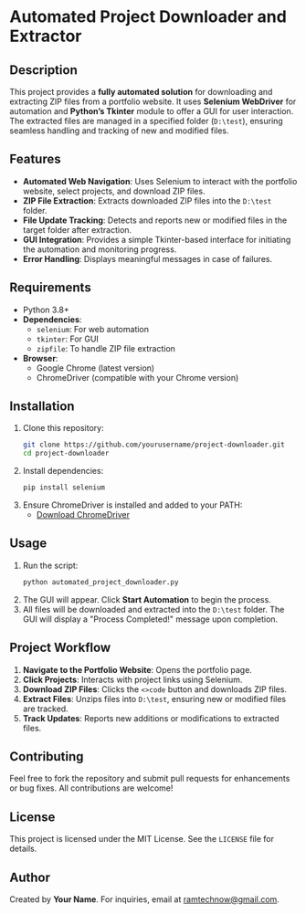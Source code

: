 # Automated Project Downloader and Extractor

## Description
This project provides a **fully automated solution** for downloading and extracting ZIP files from a portfolio website. It uses **Selenium WebDriver** for automation and **Python’s Tkinter** module to offer a GUI for user interaction. The extracted files are managed in a specified folder (`D:\test`), ensuring seamless handling and tracking of new and modified files.

## Features
- **Automated Web Navigation**: Uses Selenium to interact with the portfolio website, select projects, and download ZIP files.
- **ZIP File Extraction**: Extracts downloaded ZIP files into the `D:\test` folder.
- **File Update Tracking**: Detects and reports new or modified files in the target folder after extraction.
- **GUI Integration**: Provides a simple Tkinter-based interface for initiating the automation and monitoring progress.
- **Error Handling**: Displays meaningful messages in case of failures.

## Requirements
- Python 3.8+
- **Dependencies**:
  - `selenium`: For web automation
  - `tkinter`: For GUI
  - `zipfile`: To handle ZIP file extraction
- **Browser**:
  - Google Chrome (latest version)
  - ChromeDriver (compatible with your Chrome version)

## Installation
1. Clone this repository:
   ```bash
   git clone https://github.com/yourusername/project-downloader.git
   cd project-downloader
   ```
2. Install dependencies:
   ```bash
   pip install selenium
   ```
3. Ensure ChromeDriver is installed and added to your PATH:
   - [Download ChromeDriver](https://sites.google.com/a/chromium.org/chromedriver/)

## Usage
1. Run the script:
   ```bash
   python automated_project_downloader.py
   ```
2. The GUI will appear. Click **Start Automation** to begin the process.
3. All files will be downloaded and extracted into the `D:\test` folder. The GUI will display a "Process Completed!" message upon completion.

## Project Workflow
1. **Navigate to the Portfolio Website**: Opens the portfolio page.
2. **Click Projects**: Interacts with project links using Selenium.
3. **Download ZIP Files**: Clicks the `<>code` button and downloads ZIP files.
4. **Extract Files**: Unzips files into `D:\test`, ensuring new or modified files are tracked.
5. **Track Updates**: Reports new additions or modifications to extracted files.

## Contributing
Feel free to fork the repository and submit pull requests for enhancements or bug fixes. All contributions are welcome!

## License
This project is licensed under the MIT License. See the `LICENSE` file for details.

## Author
Created by **Your Name**. For inquiries, email at [ramtechnow@gmail.com](ramtechnow@gmail.com).
```

